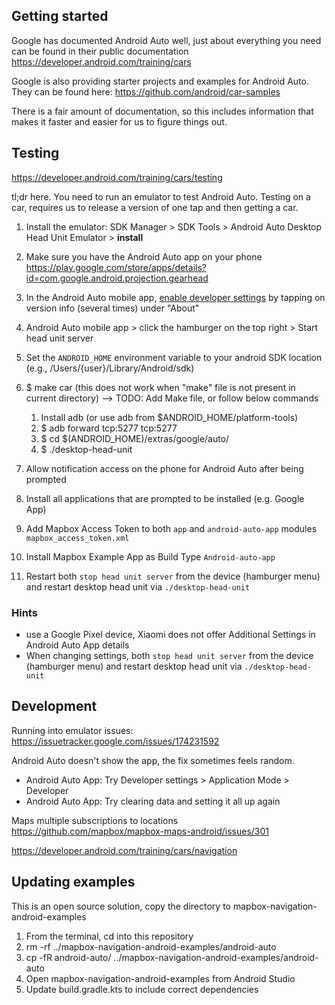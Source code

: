 
## Getting started

Google has documented Android Auto well, just about everything you need can be found
in their public documentation https://developer.android.com/training/cars

Google is also providing starter projects and examples for Android Auto. They can be
found here: https://github.com/android/car-samples

There is a fair amount of documentation, so this includes information that makes it faster and
easier for us to figure things out.

## Testing

https://developer.android.com/training/cars/testing

tl;dr here. You need to run an emulator to test Android Auto.
Testing on a car, requires us to release a version of one tap and then getting a car.

1. Install the emulator: SDK Manager > SDK Tools > Android Auto Desktop Head Unit Emulator > **install**
1. Make sure you have the Android Auto app on your phone https://play.google.com/store/apps/details?id=com.google.android.projection.gearhead
1. In the Android Auto mobile app, [enable developer settings](https://developer.android.com/training/cars/testing#step1) by tapping on version info (several times) under "About"
1. Android Auto mobile app > click the hamburger on the top right > Start head unit server
1. Set the `ANDROID_HOME` environment variable to your android SDK location (e.g., /Users/{user}/Library/Android/sdk)
1. $ make car (this does not work when "make" file is not present in current directory) --> TODO: Add Make file, or follow below commands

    1. Install adb (or use adb from $ANDROID_HOME/platform-tools)
    1. $ adb forward tcp:5277 tcp:5277
    1. $ cd $(ANDROID_HOME)/extras/google/auto/
    1. $ ./desktop-head-unit

1. Allow notification access on the phone for Android Auto after being prompted
2. Install all applications that are prompted to be installed (e.g. Google App)
3. Add Mapbox Access Token to both `app` and `android-auto-app` modules `mapbox_access_token.xml`
4. Install Mapbox Example App as Build Type `Android-auto-app`
5. Restart both `stop head unit server` from the device (hamburger menu) and restart desktop head unit via  `./desktop-head-unit`

### Hints

- use a Google Pixel device, Xiaomi does not offer Additional Settings in Android Auto App details
- When changing settings, both `stop head unit server` from the device (hamburger menu) and restart desktop head unit via  `./desktop-head-unit`

## Development

Running into emulator issues: https://issuetracker.google.com/issues/174231592

Android Auto doesn't show the app, the fix sometimes feels random.
 - Android Auto App: Try Developer settings > Application Mode > Developer
 - Android Auto App: Try clearing data and setting it all up again

Maps multiple subscriptions to locations https://github.com/mapbox/mapbox-maps-android/issues/301

https://developer.android.com/training/cars/navigation

## Updating examples

This is an open source solution, copy the directory to mapbox-navigation-android-examples

1. From the terminal, cd into this repository
1. rm -rf ../mapbox-navigation-android-examples/android-auto
1. cp -fR android-auto/ ../mapbox-navigation-android-examples/android-auto
1. Open mapbox-navigation-android-examples from Android Studio
1. Update build.gradle.kts to include correct dependencies
